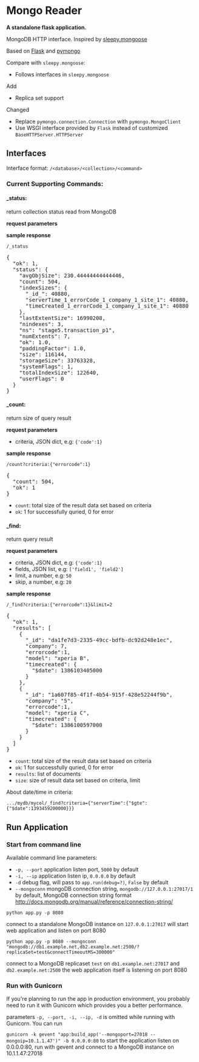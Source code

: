 Mongo Reader
======
**A standalone flask application.**

MongoDB HTTP interface.
Inspired by [sleepy.mongoose](https://github.com/10gen-labs/sleepy.mongoose)

Based on [Flask](http://flask.pocoo.org/) and [pymongo](https://github.com/mongodb/mongo-python-driver)

Compare with `sleepy.mongoose`:
>
 - Follows interfaces in `sleepy.mongoose`

Add
>
 - Replica set support

Changed
>
 - Replace `pymongo.connection.Connection` with `pymongo.MongoClient` 
 - Use WSGI interface provided by `Flask` instead of customized `BaseHTTPServer.HTTPServer`

## Interfaces
Interface format: `/<database>/<collection>/<command>`

### Current Supporting Commands:

#### _status: 
return collection status read from MongoDB
>
**request parameters**

>
**sample response**
>>
`/_status`
<pre>
{
  "ok": 1, 
  "status": {
    "avgObjSize": 230.44444444444446, 
    "count": 504, 
    "indexSizes": {
      "_id_": 40880, 
      "serverTime_1_errorCode_1_company_1_site_1": 40880, 
      "timeCreated_1_errorCode_1_company_1_site_1": 40880
    }, 
    "lastExtentSize": 16990208, 
    "nindexes": 3, 
    "ns": "stage5.transaction_p1", 
    "numExtents": 7, 
    "ok": 1.0, 
    "paddingFactor": 1.0, 
    "size": 116144, 
    "storageSize": 33763328, 
    "systemFlags": 1, 
    "totalIndexSize": 122640, 
    "userFlags": 0
  }
}
</pre>

#### _count: 
return size of query result
>
**request parameters**
>>
 - criteria, JSON dict, e.g: `{'code':1}`
>
**sample response**
>>
`/count?criteria:{"errorcode":1}`
<pre>
{
  "count": 504, 
  "ok": 1
}
</pre>        
>>
 - `count`: total size of the result data set based on criteria
 - `ok`: 1 for successfully quried, 0 for error

#### _find: 
return query result
>
**request parameters**
>>
 - criteria, JSON dict, e.g: `{'code':1}`
 - fields, JSON list, e.g: `['field1', 'field2']`
 - limit, a number, e.g: `50`
 - skip, a number, e.g: `20`
>
**sample response**
>>
`/_find?criteria:{"errorcode":1}&limit=2`
<pre>
{
  "ok": 1, 
  "results": [
    {
      "_id": "da1fe7d3-2335-49cc-bdfb-dc92d248e1ec", 
      "company": 7, 
      "errorcode":1,
      "model": "xperia B", 
      "timecreated": {
        "$date": 1386103405000
      }
    }, 
    {
      "_id": "1a607f85-4f1f-4b54-915f-428e52244f9b", 
      "company": "5", 
      "errorcode":1,
      "model": "xperia C", 
      "timecreated": {
        "$date": 1386100597000
      }
    }
  ]
}
</pre>
>>
 - `count`: total size of the result data set based on criteria
 - `ok`: 1 for successfully quried, 0 for error
 - `results`: list of documents
 - `size`: size of result data set based on criteria, limit


About date/time in criteria:

    .../mydb/mycol/_find?criteria={"serverTime":{"$gte":{"$date":1393459200000}}}




## Run Application
### Start from command line
Available command line parameters:
>
 - `-p, --port` application listen port, `5000` by default
 - `-i, --ip` application listen ip, `0.0.0.0` by default
 - `-d` debug flag, will pass to `app.run(debug=?)`, `False` by default
 - `--mongoconn` mongoDB connection string, `mongodb://127.0.0.1:27017/1` by default, MongoDB connection string format <http://docs.mongodb.org/manual/reference/connection-string/> 

```python app.py -p 8080```

connect to a standalone MongoDB instance on `127.0.0.1:27017`
will start web application and listen on port 8080

```python app.py -p 8080 --mongoconn "mongodb://db1.example.net,db2.example.net:2500/?replicaSet=test&connectTimeoutMS=300000" ```

connect to a MongoDB replicaset `test` on `db1.example.net:27017` and `db2.example.net:2500`
the web application itself is listening on port 8080  

### Run with Gunicorn
If you're planning to run the app in production environment, you probably need to run it with Gunicorn which provides you a better performance.

parameters `-p, --port, -i, --ip, -d` is omitted while running with Gunicorn.
You can run

```gunicorn -k gevent "app:build_app('--mongoport=27018 --mongoip=10.1.1.47')" -b 0.0.0.0:80```
to start the application listen on 0.0.0.0:80, run with gevent and connect to a MongoDB instance on 10.1.1.47:27018



